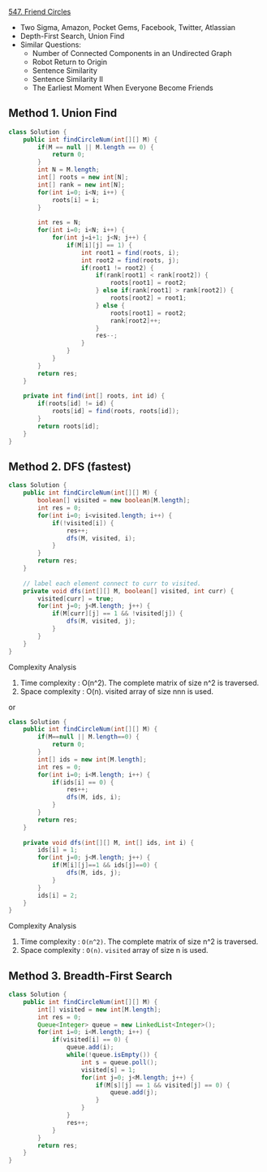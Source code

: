 [547. Friend Circles](https://leetcode.com/problems/friend-circles/)

* Two Sigma, Amazon, Pocket Gems, Facebook, Twitter, Atlassian
* Depth-First Search, Union Find
* Similar Questions:
    * Number of Connected Components in an Undirected Graph
    * Robot Return to Origin
    * Sentence Similarity
    * Sentence Similarity II
    * The Earliest Moment When Everyone Become Friends
    
    
## Method 1. Union Find
```java
class Solution {
    public int findCircleNum(int[][] M) {
        if(M == null || M.length == 0) {
            return 0;
        }
        int N = M.length;
        int[] roots = new int[N];
        int[] rank = new int[N];
        for(int i=0; i<N; i++) {
            roots[i] = i;
        }
        
        int res = N;
        for(int i=0; i<N; i++) {
            for(int j=i+1; j<N; j++) {
                if(M[i][j] == 1) {
                    int root1 = find(roots, i);
                    int root2 = find(roots, j);
                    if(root1 != root2) {
                        if(rank[root1] < rank[root2]) {
                            roots[root1] = root2;
                        } else if(rank[root1] > rank[root2]) {
                            roots[root2] = root1;
                        } else {
                            roots[root1] = root2;
                            rank[root2]++;
                        }
                        res--;
                    }
                }
            }
        }
        return res;
    }
    
    private int find(int[] roots, int id) {
        if(roots[id] != id) {
            roots[id] = find(roots, roots[id]);
        }
        return roots[id];
    }
}
```


## Method 2. DFS (fastest)
```java
class Solution {
    public int findCircleNum(int[][] M) {
        boolean[] visited = new boolean[M.length];
        int res = 0;
        for(int i=0; i<visited.length; i++) {
            if(!visited[i]) {
                res++;
                dfs(M, visited, i);
            }
        }
        return res;
    }
    
    // label each element connect to curr to visited.
    private void dfs(int[][] M, boolean[] visited, int curr) {
        visited[curr] = true;
        for(int j=0; j<M.length; j++) {     
            if(M[curr][j] == 1 && !visited[j]) {
                dfs(M, visited, j);
            }
        }
    }
}
```
Complexity Analysis
1. Time complexity : O(n^2). The complete matrix of size n^2 is traversed.
2. Space complexity : O(n). visited array of size nnn is used.

or 

```java
class Solution {
    public int findCircleNum(int[][] M) {
        if(M==null || M.length==0) {
            return 0;
        }
        int[] ids = new int[M.length];
        int res = 0;
        for(int i=0; i<M.length; i++) {
            if(ids[i] == 0) {
                res++;
                dfs(M, ids, i);
            }
        }
        return res;
    }
    
    private void dfs(int[][] M, int[] ids, int i) {
        ids[i] = 1;
        for(int j=0; j<M.length; j++) {
            if(M[i][j]==1 && ids[j]==0) {
                dfs(M, ids, j);
            }
        }
        ids[i] = 2;
    }
}
```


Complexity Analysis
1. Time complexity : `O(n^2)`. The complete matrix of size n^2 is traversed.
2. Space complexity : `O(n)`. `visited` array of size n is used.


## Method 3. Breadth-First Search
```java
class Solution {
    public int findCircleNum(int[][] M) {
        int[] visited = new int[M.length];
        int res = 0;
        Queue<Integer> queue = new LinkedList<Integer>();
        for(int i=0; i<M.length; i++) {
            if(visited[i] == 0) {
                queue.add(i);
                while(!queue.isEmpty()) {
                    int s = queue.poll();
                    visited[s] = 1;
                    for(int j=0; j<M.length; j++) {
                        if(M[s][j] == 1 && visited[j] == 0) {
                            queue.add(j);
                        }
                    }
                }
                res++;
            }
        }
        return res;
    }
}
```